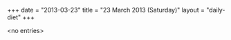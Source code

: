 +++
date = "2013-03-23"
title = "23 March 2013 (Saturday)"
layout = "daily-diet"
+++

<p>&lt;no entries&gt;</p>